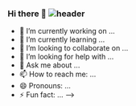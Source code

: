 ### Hi there 👋 ![header](https://capsule-render.vercel.app/api?type=wave&color=auto&text=CHASANGGON%20render)
- 🔭 I’m currently working on ...
- 🌱 I’m currently learning ...
- 👯 I’m looking to collaborate on ...
- 🤔 I’m looking for help with ...
- 💬 Ask me about ...
- 📫 How to reach me: ...
- 😄 Pronouns: ...
- ⚡ Fun fact: ...
-->
